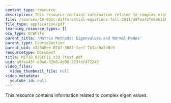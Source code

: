 ```yaml
---
content_type: resource
description: This resource contains information related to complex eigen values.
file: /courses/18-03sc-differential-equations-fall-2011/a9fea43fe0a632b64d08223fdf472249_MIT18_03SCF11_s33_7text.pdf
file_type: application/pdf
learning_resource_types: []
ocw_type: OCWFile
parent_title: 'Matrix Methods: Eigenvalues and Normal Modes'
parent_type: CourseSection
parent_uid: e32640ee-078f-3682-feef-7b3ae9a7e8c9
resourcetype: Document
title: MIT18_03SCF11_s33_7text.pdf
uid: a9fea43f-e0a6-32b6-4d08-223fdf472249
video_files:
  video_thumbnail_file: null
video_metadata:
  youtube_id: null
---
```

This resource contains information related to complex eigen values.

